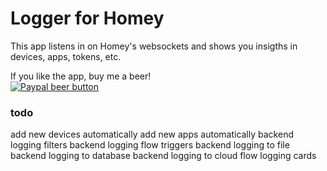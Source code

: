 # Logger for Homey
This app listens in on Homey's websockets and shows you insigths in devices, apps, tokens, etc.

If you like the app, buy me a beer!  
[![Paypal beer button](https://www.paypalobjects.com/webstatic/en_US/i/btn/png/blue-pill-paypal-34px.png)](http://PayPal.Me/ErikvanDongen)

### todo 
add new devices automatically
add new apps automatically
backend logging filters
backend logging flow triggers
backend logging to file
backend logging to database
backend logging to cloud
flow logging cards
